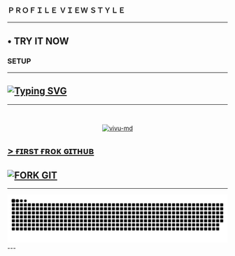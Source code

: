 ### ＰＲＯＦＩＬＥ ＶＩＥＷ ＳＴＹＬＥ
---
• TRY IT NOW
---
### SETUP
---
## [![Typing SVG](https://readme-typing-svg.herokuapp.com?font=Rockstar-ExtraBold&color=F00&lines=WELCOME+TO+PROFILE+VIEW+STYLE+FOR+YOUR+SOCIAL+MEDIAS;MADE+BY+Danupa)](https://git.io/typing-svg)
---
</div>
<br>

  <p align="center">  
  <a href="https://telegra.ph/file/716bb291659c3604722cb.jpg">
    <img alt="vivu-md" height="300" src="https://telegra.ph/file/716bb291659c3604722cb.jpg">


    
  ## > <b><s1>ғɪʀsᴛ ғʀᴏᴋ ɢɪᴛʜᴜʙ</b></s1> 
## <a href='https://github.com/Danupa0/spy-x-md/fork/' target="_blank"><img alt='FORK GIT' src='https://img.shields.io/badge/Frok_Github-100000?style=for-the-badge&logo=scan&logoColor=white&labelColor=black&color=black'/></a>  
---
<!--- snake -->
<div align="center">
  <img  src="https://github.com/1999AZZAR/1999AZZAR/blob/readme/resources/img/grid-snake.svg"
       alt="snake" /></a>
</div>
---
